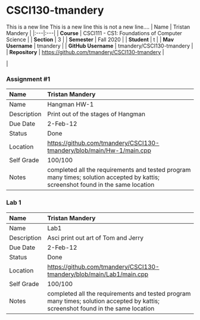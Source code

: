 # CSCI130-tmandery

This is a new line
This is a new line
this is not a new line....
| Name | Tristan Mandery |
|:---|:---|
| **Course** | CSCI111 - CS1: Foundations of Computer Science |
| **Section** | 3 |
| **Semester** | Fall 2020 |
| **Student** | t |
| **Mav Username**            | tmandery |
| **GitHub Username**         | tmandery/CSCI130-tmandery |
| **Repository**          | https://github.com/tmandery/CSCI130-tmandery |

|

### Assignment #1

| Name | Tristan Mandery|
| :--- | :--- |
| Name | Hangman HW-1 |
| Description | Print out of the stages of Hangman |
| Due Date | 2-Feb-12 |
| Status | Done |
| Location | https://github.com/tmandery/CSCI130-tmandery/blob/main/Hw-1/main.cpp |
| Self Grade | 100/100 |
| Notes | completed all the requirements and tested program many times; solution accepted by kattis; screenshot found in the same location |


### Lab 1

| Name | Tristan Mandery |
| :--- | :--- |
| Name | Lab1 |
| Description | Asci print out art of Tom and Jerry |
| Due Date | 2-Feb-12 |
| Status | Done |
| Location | https://github.com/tmandery/CSCI130-tmandery/blob/main/Lab1/main.cpp |
| Self Grade | 100/100 |
| Notes | completed all the requirements and tested program many times; solution accepted by kattis; screenshot found in the same location |